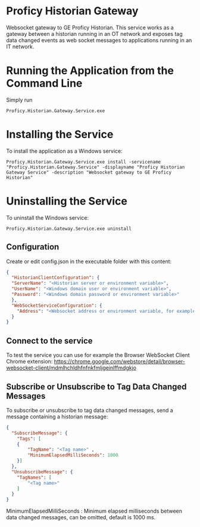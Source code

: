 # Proficy Historian Gateway
Websocket gateway to GE Proficy Historian.
This service works as a gateway between a historian running in an OT network and exposes tag data changed events as web socket messages to applications running in an IT network.

# Running the Application from the Command Line
Simply run 
```
Proficy.Historian.Gateway.Service.exe
```
# Installing the Service
To install the application as a Windows service:
```
Proficy.Historian.Gateway.Service.exe install -servicename "Proficy.Historian.Gateway.Service" -displayname "Proficy Historian Gateway Service" -description "Websocket gateway to GE Proficy Historian"
```
# Uninstalling the Service
To uninstall the Windows service:
```
Proficy.Historian.Gateway.Service.exe uninstall 
```
## Configuration
Create or edit config.json in the executable folder with this content:
```json
{
  "HistorianClientConfiguration": {
  "ServerName": "<Historian server or environment variable>",
  "UserName": "<Windows domain user or environment variable>",
  "Password": "<Windows domain password or environment variable>"
  },
  "WebSocketServiceConfiguration": {
    "Address": "<Websocket address or environment variable, for example ws://0.0.0.0:15099>"
  }
}
```
## Connect to the service
To test the service you can use for example the Browser WebSocket Client Chrome extension: https://chrome.google.com/webstore/detail/browser-websocket-client/mdmlhchldhfnfnkfmljgeinlffmdgkjo

## Subscribe or Unsubscribe to Tag Data Changed Messages
To subscribe or unsubscribe to tag data changed messages, send a message containing a historian message:
```json
{
  "SubscribeMessage": {
    "Tags": [
	{
		"TagName": "<Tag name>" ,
		"MinimumElapsedMilliSeconds": 1000
	}]
  },
  "UnsubscribeMessage": {
    "TagNames": [
		"<Tag name>"
	]
  }
}
```
MinimumElapsedMilliSeconds : Minimum elapsed milliseconds between data changed messages, can be omitted, default is 1000 ms.